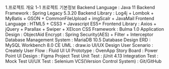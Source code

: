 1.프로젝트 개요
1-1 프로젝트 기본정보
Backend Language : Java 11
Backend Framework : Spring Legacy 5.3.20
Backend Library : Log4j + Lombok + MyBatis + GSON + CommonFileUpload + imgScalr + JavaMail
Frontend Language : HTML5 + CSS3 + Javascript ES5+
Frontend Library : Axios + jQuery + Parallax + Swiper + XEIcon
CSS Framework : Bulma 1.0
Application Design : ObjectAid
Encrypt : Spring Security(AES) + Filter + Interceptor
Database Management System : MariaDB 10.5
Database Design
ERD : MySQL Workbench 8.0 CE
UML : draw.io
UI/UX Design
User Scenario : Creately
User Flow : Fluid UI
UI Prototype : OvenApp
Story Board : Power Point
UI Design : Figma
Project Test
Unit Test : jUnit 4.13
Integration Test : Mock Test
UI/UX Test : Selenium
VCS(Version Control System) : Git/GitHub
